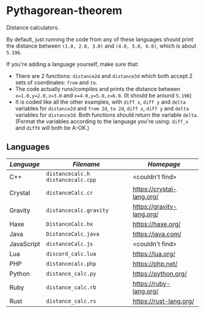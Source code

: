 # Pythagorean-theorem
Distance calculators.

By default, just running the code from any of these languages should print the distance between `(1.0, 2.0, 3.0)` and `(4.0, 5.0, 6.0)`, which is about `5.196`.

If you're adding a language yourself, make sure that:
* There are 2 functions: `distance2d` and `distance3d` which both accept 2 sets of coordinates: `from` and `to`.
* The code actually runs/compiles and prints the distance between `x=1.0,y=2.0,z=3.0` and `x=4.0,y=5.0,z=6.0`. (It should be around `5.196`)
* It is coded like all the other examples, with `diff x`, `diff y` and `delta` variables for `distance2d` and `from 2d`, `to 2d`, `diff x`, `diff y` and `delta` variables for `distance3d`. Both functions should return the variable `delta`. (Format the variables according to the language you're using: `diff_x` and `diffX` will both be A-OK.)

## Languages

| *Language* | *Filename* | *Homepage* |
|----------|----------|----------|
| C++ | `distancecalc.h` `distancecalc.cpp` | <couldn't find> |
| Crystal | `distanceCalc.cr` | https://crystal-lang.org/ |
| Gravity | `distancecalc.gravity` | https://gravity-lang.org/ |
| Haxe | `DistanceCalc.hx` | https://haxe.org/ |
| Java | `DistanceCalc.java` | https://java.com/ |
| JavaScript | `distanceCalc.js` | <couldn't find> |
| Lua | `discord_calc.lua` | https://lua.org/ |
| PHP | `distancecalc.php` | https://php.net/ |
| Python | `distance_calc.py` | https://python.org/ |
| Ruby | `distance_calc.rb` | https://ruby-lang.org/ |
| Rust | `distance_calc.rs` | https://rust-lang.org/ |
